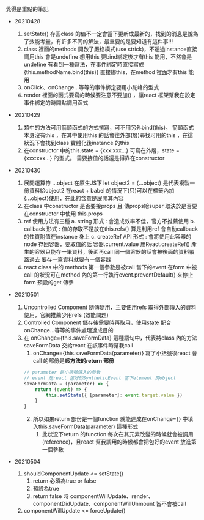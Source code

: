 覺得是重點的筆記

- 20210428
    1. setState() 存回class 的值不一定會當下更新成最新的，找到的消息是說為了效能考量，有許多不同的解法，最重要的是要知道有這件事!!!
    2. class 裡面的methods 開啟了嚴格模式(use strick)，不透過instance直接調用this 會是undefine
        想用this 要bind綁定後才有this 能用，不然會是undefine
            有看到一種寫法，在事件綁定時直接寫成 {this.methodName.bind(this)} 直接綁this，在method 裡面才有this 能用
    3. onClick、onChange...等等的事件綁定要用小駝峰的型式
    4. render 裡面的函式要寫的時候要注意不要加() ，讓react 框架幫我在設定事件綁定的時間點調用函式

- 20210429
    1. 類中的方法可用箭頭函式的方式撰寫，可不用另外bind(this)。
        箭頭函式本身沒有this ，在其中使用this 的話會往外部(層)尋找可用的this ，在這狀況下會找到class 實體化後instance 的this
    2. 在constructor 中的this.state = {xxx:xxx...} 可寫在外層，state = {xxx:xxx...} 的型式。
        需要接值的話還是得靠在constructor

- 20210430
    1. 展開運算符 ...object
        在原生JS下 let object2 = {...object} 是代表複製一份資料給object2
        在react + babel 的情況下(只)可以在標籤內加{...object}使用，在此的含意是展開其內容
    2. 在class 中constructor 是否要接props 且 傳props給super 取決於是否要在constructor 中使用 this.props
    3. ref 使用方法有三種
        a. string 形式 : 會造成效率不佳，官方不推薦使用
        b. callback 形式 : 值的存取不是放在this.refs{} 算是利用ref 會自動callback的性質附值在instance 身上
        c. createRef API 形式 : 會將使用此容器的node 存回容器，要取值的話 容器.current.value
            用React.createRef() 產生的容器只能存一筆資料，後面再call 同一個容器的話會被後面的資料覆蓋過去
            要存一筆資料就要有一個容器
    4. react class 中的 methods 第一個參數是被call 當下的event
        在form 中被call 的狀況可在method 內的第一行執行event.preventDefault() 來停止form 預設的get 傳參

- 20210501
    1. Uncontrolled Component 隨傳隨用，主要使用refs 取得外部傳入的資料使用，官網推薦少用refs (效能問題)
    2. Controlled Component 儲存後需要時再取用，使用state 配合onChange...等等的事件處理達成目的
    3. 在 onChange={this.saveFormData} 這種語句中，代表將class 內的方法saveFormData 交給react 在該事件時幫我call
        1. onChange={this.saveFormData(parameter)} 寫了小括號後react 會call 的部份是**該方法的return 部份**
        ```js
        // parameter 是小括號傳入的參數
        // event 是react 包好的SyntheticEvent 當下element 的object
        savaFormData = (parameter) => {
            return (event) => {
                this.setState({ [parameter]: event.target.value })
            }
        }
        ```
        2. 所以如果return 部份是一個function 就能達成在onChange={} 中填入this.saveFormData(parameter) 這種形式
            1. 此狀況下return 的function 每次在其元素改變的時候就會被調用(reference)，且react 幫我調用的時候都會把包好的event 放進第一個參數
    
- 20210504
    1. shouldComponentUpdate <= setState()
        1. return 必須為true or false
        2. 預設為true
        3. return false 時 componentWillUpdate、render、componentDidUpdate、componentWillUnmount 皆不會被call
    2. componentWillUpdate <= forceUpdate()


